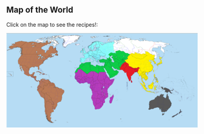 <html>
<body>

<h2>Map of the World</h2>
<p>Click on the map to see the recipes!:</p>

<img src="images/daWorld.png" usemap="#image-map">

<map name="image-map">
    <area target="_self" alt="The Americas" title="The Americas" href="https://www.britannica.com/place/Americas" coords="-1,56,300,1081" shape="rect">
    <area target="_self" alt="Oceania" title="Oceania" href="https://www.cia.gov/the-world-factbook/australia-and-oceania/" coords="1860,855,180" shape="circle">
    <area target="_self" alt="Sub-Saharan Africa" title="Sub-Saharan Africa" href="https://www.cia.gov/the-world-factbook/africa/" coords="700,475,200" shape="circle">
    <area target="_self" alt="Europe" title="Europe" href="https://www.cia.gov/the-world-factbook/europe/" coords="500,100,600,200" shape="rect">
    <area target="_self" alt="Middle East, North Africa, Central Asoia" title="Middle East, North Africa, Central Asoia" href="https://www.imf.org/en/Publications/REO/MECA" coords="800,200,850,300" shape="rect">
    <area target="_self" alt="East/Southeast Asia" title="East/Southeast Asia" href="https://www.cia.gov/the-world-factbook/east-and-southeast-asia" coords="1741,292,1737,266,1707,254,1679,235,1643,219,1627,233,1598,240,1528,235,1500,237,1459,244,1439,264,1431,286,1413,306,1399,316,1403,328,1423,344,1433,358,1449,370,1467,388,1512,403,1536,401,1570,407,1558,417,1552,431,1540,465,1562,485,1578,503,1588,519,1592,557,1574,588,1610,636,1625,672,1677,696,1719,692,1753,668,1786,618,1786,564,1768,481,1776,455,1792,399,1826,366,1830,342,1824,298,1802,280,1768,276,1753,300" shape="poly">
    <area target="_self" alt="South Asia" title="South Asia" href="https://www.cia.gov/the-world-factbook/south-asia/" coords="1351,410,1536,596" shape="rect">
</map>

</body>
</html>


